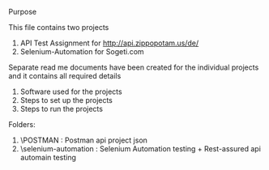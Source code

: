 Purpose

This file contains two projects

1. API Test Assignment for http://api.zippopotam.us/de/
2. Selenium-Automation for Sogeti.com


Separate read me documents have been created for the individual projects and it contains all required details

1. Software used for the projects
2. Steps to set up the projects
3. Steps to run the projects

Folders:
1.	\POSTMAN : Postman api project json
2.	\selenium-automation : Selenium Automation testing + Rest-assured api automain testing
